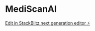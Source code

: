 # MediScanAI

[Edit in StackBlitz next generation editor ⚡️](https://stackblitz.com/~/github.com/rd-seto/MediScanAI)